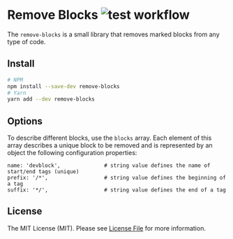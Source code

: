 Remove Blocks ![test workflow](https://github.com/kudashevs/remove-blocks/actions/workflows/run-tests.yml/badge.svg)
==========================

The `remove-blocks` is a small library that removes marked blocks from any type of code.


## Install

```bash
# NPM
npm install --save-dev remove-blocks
# Yarn
yarn add --dev remove-blocks
```


## Options

To describe different blocks, use the `blocks` array. Each element of this array describes a unique block to be removed
and is represented by an object the following configuration properties:
```
name: 'devblock',              # string value defines the name of start/end tags (unique)
prefix: '/*',                  # string value defines the beginning of a tag
suffix: '*/',                  # string value defines the end of a tag
```


## License

The MIT License (MIT). Please see [License File](LICENSE.md) for more information.
